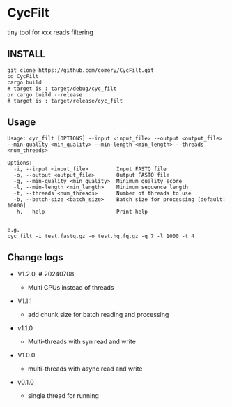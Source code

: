 # CycFilt
tiny tool for xxx reads filtering



## INSTALL

```shell
git clone https://github.com/comery/CycFilt.git
cd CycFilt
cargo build
# target is : target/debug/cyc_filt
or cargo build --release
# target is : target/release/cyc_filt
```





## Usage

```shell
Usage: cyc_filt [OPTIONS] --input <input_file> --output <output_file> --min-quality <min_quality> --min-length <min_length> --threads <num_threads>

Options:
  -i, --input <input_file>         Input FASTQ file
  -o, --output <output_file>       Output FASTQ file
  -q, --min-quality <min_quality>  Minimum quality score
  -l, --min-length <min_length>    Minimum sequence length
  -t, --threads <num_threads>      Number of threads to use
  -b, --batch-size <batch_size>    Batch size for processing [default: 10000]
  -h, --help                       Print help


e.g.
cyc_filt -i test.fastq.gz -o test.hq.fq.gz -q 7 -l 1000 -t 4
```





## Change logs

- V1.2.0, # 20240708

  - Multi CPUs instead of threads

- V1.1.1

  - add chunk size for batch reading and processing

- v1.1.0

  - Multi-threads with syn read and write

- V1.0.0

  - multi-threads with async read and write

- v0.1.0

  - single thread for running

  
